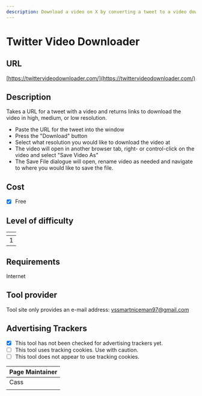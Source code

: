 ```yaml
---
description: Download a video on X by converting a tweet to a video download link.
---
```


# Twitter Video Downloader

## URL

[https://twittervideodownloader.com/](https://twittervideodownloader.com/)

## Description

Takes a URL for a tweet with a video and returns links to download the video in high, medium, or low resolution.

* Paste the URL for the tweet into the window
* Press the "Download" button
* Select what resolution you would like to download the video at
* The video will open in another browser tab, right- or control-click on the video and select "Save Video As"
* The Save File dialogue will open, rename video as needed and navigate to where you would like to save the file.

## Cost

* [x] Free

## Level of difficulty

<table><thead><tr><th data-type="rating" data-max="5"></th></tr></thead><tbody><tr><td>1</td></tr></tbody></table>

## Requirements

Internet

## Tool provider

Tool site only provides an e-mail address: vssmartniceman97@gmail.com

## Advertising Trackers

* [x] This tool has not been checked for advertising trackers yet.
* [ ] This tool uses tracking cookies. Use with caution.
* [ ] This tool does not appear to use tracking cookies.

| Page Maintainer |
| --------------- |
| Cass            |
|                 |
